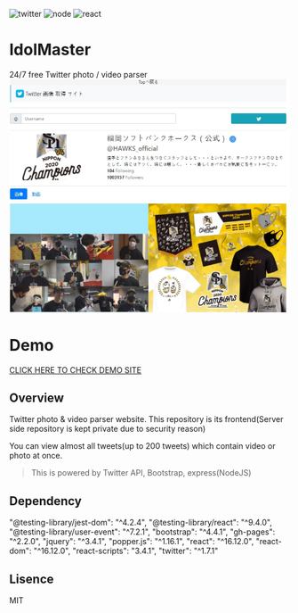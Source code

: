 <img alt="twitter" src="https://badgen.net/badge/icon/twitter?icon=twitter&label" /> <img alt="node" src="https://badgen.net/badge/node/v12.13.1/green" /> <img alt="react" src="https://badgen.net/badge/react/v16.12.0/cyan" />

# IdolMaster

24/7 free Twitter photo / video parser 
![Site Preview](./site-preview.jpg)

# Demo
[CLICK HERE TO CHECK DEMO SITE](https://idolmaster.netlify.app)


## Overview
Twitter photo & video parser website. 
This repository is its frontend(Server side repository is kept private due to security reason)

You can view almost all tweets(up to 200 tweets) which contain video or photo at once.

> This is powered by Twitter API, Bootstrap, express(NodeJS)

## Dependency
"@testing-library/jest-dom": "^4.2.4",
"@testing-library/react": "^9.4.0",
"@testing-library/user-event": "^7.2.1",
"bootstrap": "^4.4.1",
"gh-pages": "^2.2.0",
"jquery": "^3.4.1",
"popper.js": "^1.16.1",
"react": "^16.12.0",
"react-dom": "^16.12.0",
"react-scripts": "3.4.1",
"twitter": "^1.7.1"

## Lisence
MIT
